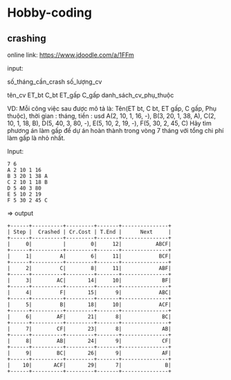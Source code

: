 # Hobby-coding

## crashing

online link: https://www.jdoodle.com/a/1FFm


input:

số_tháng_cần_crash số_lượng_cv

tên_cv ET_bt C_bt ET_gấp C_gấp danh_sách_cv_phụ_thuộc


VD:
Mỗi công việc sau được mô tả là: Tên(ET bt, C bt, ET gấp, C gấp, Phụ thuộc), thời gian : tháng, tiền : usd 
A(2, 10, 1, 16, -), B(3, 20, 1, 38, A), C(2, 10, 1, 18, B), D(5, 40, 3, 80, -), E(5, 10, 2, 19, -), F(5, 30, 2, 45, C)
Hãy tìm phương án làm gấp để dự án hoàn thành trong vòng 7 tháng với tổng chi phí làm gấp là nhỏ nhất. 

Input:

```
7 6
A 2 10 1 16
B 3 20 1 38 A
C 2 10 1 18 B
D 5 40 3 80
E 5 10 2 19
F 5 30 2 45 C
```

=> output

```
+------+----------+---------+-------+---------------+
| Step |  Crashed | Cr.Cost | T.End |      Next     |
+------+----------+---------+-------+---------------+
|     0|          |        0|     12|           ABCF|
+------+----------+---------+-------+---------------+
|     1|         A|        6|     11|            BCF|
+------+----------+---------+-------+---------------+
|     2|         C|        8|     11|            ABF|
+------+----------+---------+-------+---------------+
|     3|        AC|       14|     10|             BF|
+------+----------+---------+-------+---------------+
|     4|         F|       15|      9|            ABC|
+------+----------+---------+-------+---------------+
|     5|         B|       18|     10|            ACF|
+------+----------+---------+-------+---------------+
|     6|        AF|       21|      8|             BC|
+------+----------+---------+-------+---------------+
|     7|        CF|       23|      8|             AB|
+------+----------+---------+-------+---------------+
|     8|        AB|       24|      9|             CF|
+------+----------+---------+-------+---------------+
|     9|        BC|       26|      9|             AF|
+------+----------+---------+-------+---------------+
|    10|       ACF|       29|      7|              B|
+------+----------+---------+-------+---------------+

```
